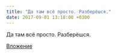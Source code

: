 ```yaml
---
title: "Да там всё просто. Разберёшся."
date: 2017-09-01 13:18:00 +0300
---
```


Да там всё просто. Разберёшся.

[Вложение](/assets/vk_photos/2/ryae72MZP-s.jpg)
